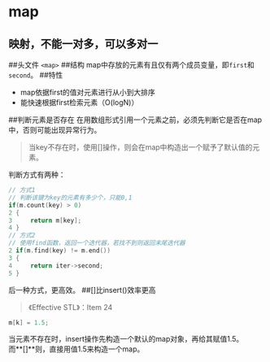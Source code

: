 map
===
映射，不能一对多，可以多对一
---
##头文件
`<map>`
##结构
map中存放的元素有且仅有两个成员变量，即`first`和`second`。
##特性
* map依据first的值对元素进行从小到大排序
* 能快速根据first检索元素（O(logN)）


##判断元素是否存在
在用数组形式引用一个元素之前，必须先判断它是否在map中，否则可能出现异常行为。  
>当key不存在时，使用[]操作，则会在map中构造出一个赋予了默认值的元素。

判断方式有两种：
```cpp
// 方式1
// 判断该键为key的元素有多少个，只能0,1
if(m.count(key) > 0)
2 {
3     return m[key];
4 }
// 方式2
// 使用find函数，返回一个迭代器，若找不到则返回末尾迭代器
2 if(m.find(key) != m.end())
3 {
4     return iter->second;
5 }
```
后一种方式，更高效。
##[]比insert()效率更高
>《Effective STL》：Item 24

```cpp
m[k] = 1.5;
```
当元素不存在时，insert操作先构造一个默认的map对象，再给其赋值1.5。  
而**[]**则，直接用值1.5来构造一个map。
